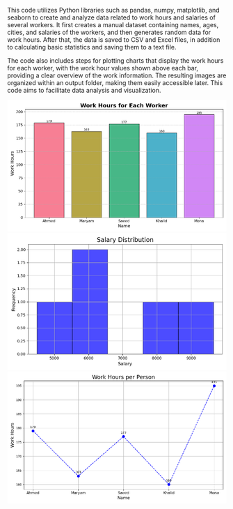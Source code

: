 This code utilizes Python libraries such as pandas, numpy, matplotlib, and seaborn to create and analyze data related to work hours and salaries of several workers. It first creates a manual dataset containing names, ages, cities, and salaries of the workers, and then generates random data for work hours. After that, the data is saved to CSV and Excel files, in addition to calculating basic statistics and saving them to a text file.

The code also includes steps for plotting charts that display the work hours for each worker, with the work hour values shown above each bar, providing a clear overview of the work information. The resulting images are organized within an output folder, making them easily accessible later. This code aims to facilitate data analysis and visualization.


![Work Hours for Each Worker](output/detailed_work_hours_and_salary.png)
![Salary Distribution](output/salary_distribution.png)
![Work Hours per Person](output/work_hours_per_person.png)
